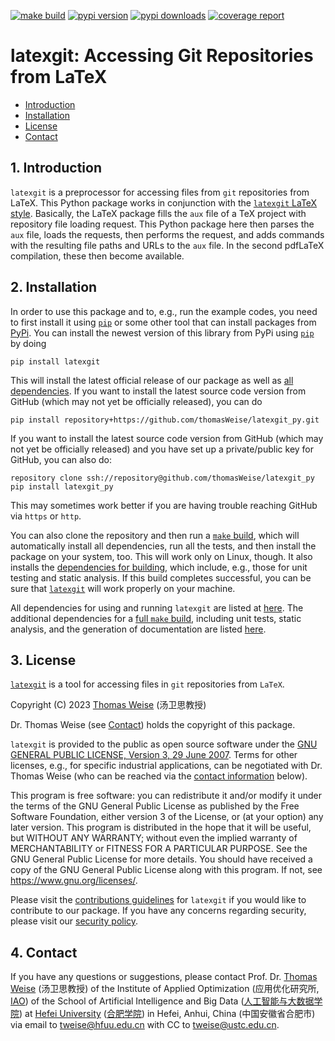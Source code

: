 [![make build](https://github.com/thomasWeise/latexgit_py/actions/workflows/build.yaml/badge.svg)](https://github.com/thomasWeise/latexgit_py/actions/workflows/build.yaml)
[![pypi version](https://img.shields.io/pypi/v/latexgit)](https://pypi.org/project/latexgit)
[![pypi downloads](https://img.shields.io/pypi/dw/latexgit.svg)](https://pypistats.org/packages/latexgit)
[![coverage report](https://thomasweise.github.io/latexgit_py/tc/badge.svg)](https://thomasweise.github.io/latexgit_py/tc/index.html)


# latexgit: Accessing Git Repositories from LaTeX

- [Introduction](#1-introduction)
- [Installation](#2-installation)
- [License](#3-license)
- [Contact](#4-contact)


## 1. Introduction

`latexgit` is a preprocessor for accessing files from `git` repositories from LaTeX.
This Python package works in conjunction with the [`latexgit` LaTeX style](http://github.com/thomasWeise/latexgit_tex/).
Basically, the LaTeX package fills the `aux` file of a TeX project with repository file loading request.
This Python package here then parses the `aux` file, loads the requests, then performs the request, and adds commands with the resulting file paths and URLs to the `aux` file.
In the second pdfLaTeX compilation, these then become available.


## 2. Installation

In order to use this package and to, e.g., run the example codes, you need to first install it using [`pip`](https://pypi.org/project/pip/) or some other tool that can install packages from [PyPi](https://pypi.org).
You can install the newest version of this library from PyPi using [`pip`](https://pypi.org/project/pip/) by doing

```shell
pip install latexgit
```

This will install the latest official release of our package as well as [all dependencies](https://thomasweise.github.io/latexgit_py/requirements.html).
If you want to install the latest source code version from GitHub (which may not yet be officially released), you can do

```shell
pip install repository+https://github.com/thomasWeise/latexgit_py.git
```

If you want to install the latest source code version from GitHub (which may not yet be officially released) and you have set up a private/public key for GitHub, you can also do:

```shell
repository clone ssh://repository@github.com/thomasWeise/latexgit_py
pip install latexgit_py
```

This may sometimes work better if you are having trouble reaching GitHub via `https` or `http`.

You can also clone the repository and then run a [`make` build](https://thomasweise.github.io/latexgit_py/Makefile.html), which will automatically install all dependencies, run all the tests, and then install the package on your system, too.
This will work only on Linux, though.
It also installs the [dependencies for building](https://thomasweise.github.io/latexgit_py/requirements-dev.html), which include, e.g., those for unit testing and static analysis.
If this build completes successful, you can be sure that [`latexgit`](https://thomasweise.github.io/latexgit_py) will work properly on your machine.

All dependencies for using and running `latexgit` are listed at [here](https://thomasweise.github.io/latexgit_py/requirements.html).
The additional dependencies for a [full `make` build](https://thomasweise.github.io/latexgit_py/Makefile.html), including unit tests, static analysis, and the generation of documentation are listed [here](https://thomasweise.github.io/latexgit_py/requirements-dev.html).


## 3. License

[`latexgit`](https://thomasweise.github.io/latexgit_py) is a tool for accessing files in `git` repositories from `LaTeX`.

Copyright (C) 2023  [Thomas Weise](http://iao.hfuu.edu.cn/5) (汤卫思教授)

Dr. Thomas Weise (see [Contact](#4-contact)) holds the copyright of this package.

`latexgit` is provided to the public as open source software under the [GNU GENERAL PUBLIC LICENSE, Version 3, 29 June 2007](https://thomasweise.github.io/latexgit_py/LICENSE.html).
Terms for other licenses, e.g., for specific industrial applications, can be negotiated with Dr. Thomas Weise (who can be reached via the [contact information](#4-contact) below).

This program is free software: you can redistribute it and/or modify it under the terms of the GNU General Public License as published by the Free Software Foundation, either version 3 of the License, or (at your option) any later version.
This program is distributed in the hope that it will be useful, but WITHOUT ANY WARRANTY; without even the implied warranty of MERCHANTABILITY or FITNESS FOR A PARTICULAR PURPOSE. See the GNU General Public License for more details.
You should have received a copy of the GNU General Public License along with this program.
If not, see <https://www.gnu.org/licenses/>.

Please visit the [contributions guidelines](https://thomasweise.github.io/latexgit_py/CONTRIBUTING.html) for `latexgit` if you would like to contribute to our package.
If you have any concerns regarding security, please visit our [security policy](https://thomasweise.github.io/latexgit_py/SECURITY.html).


## 4. Contact

If you have any questions or suggestions, please contact
Prof. Dr. [Thomas Weise](http://iao.hfuu.edu.cn/5) (汤卫思教授) of the 
Institute of Applied Optimization (应用优化研究所, [IAO](http://iao.hfuu.edu.cn)) of the
School of Artificial Intelligence and Big Data ([人工智能与大数据学院](http://www.hfuu.edu.cn/aibd/)) at
[Hefei University](http://www.hfuu.edu.cn/english/) ([合肥学院](http://www.hfuu.edu.cn/)) in
Hefei, Anhui, China (中国安徽省合肥市) via
email to [tweise@hfuu.edu.cn](mailto:tweise@hfuu.edu.cn) with CC to [tweise@ustc.edu.cn](mailto:tweise@ustc.edu.cn).
